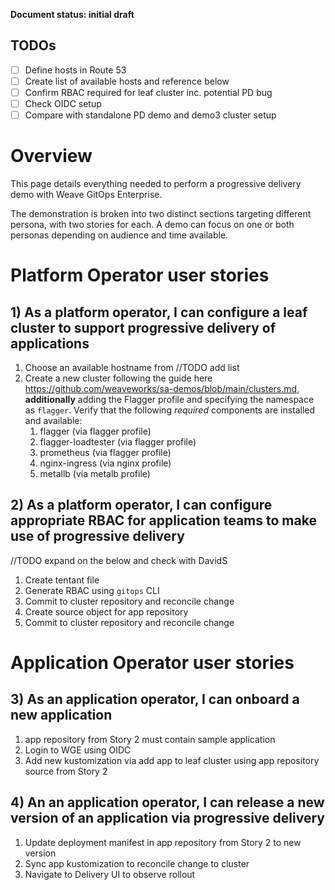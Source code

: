 **Document status: initial draft**

## TODOs
- [ ] Define hosts in Route 53
- [ ] Create list of available hosts and reference below
- [ ] Confirm RBAC required for leaf cluster inc. potential PD bug
- [ ] Check OIDC setup
- [ ] Compare with standalone PD demo and demo3 cluster setup

# Overview

This page details everything needed to perform a progressive delivery demo with Weave GitOps Enterprise. 

The demonstration is broken into two distinct sections targeting different persona, with two stories for each.
A demo can focus on one or both personas depending on audience and time available.

# Platform Operator user stories

## 1) As a platform operator, I can configure a leaf cluster to support progressive delivery of applications

1. Choose an available hostname from //TODO add list
1. Create a new cluster following the guide here https://github.com/weaveworks/sa-demos/blob/main/clusters.md,
**additionally** adding the Flagger profile and specifying the namespace as `flagger`. 
Verify that the following *required* components are installed and available:
    1. flagger (via flagger profile)
    1. flagger-loadtester (via flagger profile)
    1. prometheus (via flagger profile)
    1. nginx-ingress (via nginx profile)
    1. metallb (via metalb profile)

## 2) As a platform operator, I can configure appropriate RBAC for application teams to make use of progressive delivery
//TODO expand on the below and check with DavidS
1. Create tentant file
1. Generate RBAC using `gitops` CLI
1. Commit to cluster repository and reconcile change
1. Create source object for app repository
1. Commit to cluster repository and reconcile change

# Application Operator user stories

## 3) As an application operator, I can onboard a new application
1. app repository from Story 2 must contain sample application
1. Login to WGE using OIDC
1. Add new kustomization via add app to leaf cluster using app repository source from Story 2

## 4) An an application operator, I can release a new version of an application via progressive delivery
1. Update deployment manifest in app repository from Story 2 to new version
1. Sync app kustomization to reconcile change to cluster
1. Navigate to Delivery UI to observe rollout

